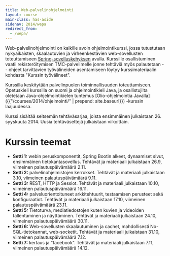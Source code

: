 ```yaml
---
title: Web-palvelinohjelmointi
layout: course
main-class: has-aside
sidenav: 2014/wepa
redirect_from:
  - /wepa/
---
```

Web-palvelinohjelmointi on kaikille avoin ohjelmointikurssi, jossa tutustutaan nykyaikaisten, skaalautuvien ja virheenkestävien web-sovellusten toteuttamiseen [Spring-sovelluskehyksen](http://spring.io/) avulla. Kurssille osallistuminen vaatii rekisteröitymisen TMC-palvelimelle jonne tehtäviä myös palautetaan -- ohjeet tarvittavien työvälineiden asentamiseen löytyy kurssimateriaalin kohdasta "Kurssin työvälineet". 

Kurssilla keskitytään palvelinpuolen toiminnallisuuden toteuttamiseen. Opetuskieli kurssilla on suomi ja ohjelmointikieli Java, ja osallistujilta oletetaan Java-ohjelmointikielen tuntemus [Olio-ohjelmointia Javalla]({{"/courses/2014/ohjelmointi/" | prepend: site.baseurl}}) -kurssin laajuudessa.

Kurssi sisältää seitsemän tehtäväsarjaa, joista ensimmäinen julkaistaan 26. syyskuuta 2014. Uusia tehtäväsettejä julkaistaan viikoittain.

# Kurssin teemat

- **Setti 1:** webin peruskomponentit, Spring Bootin alkeet, dynaamiset sivut, ensimmäinen tietokantasovellus. Tehtävät ja materiaali julkaistaan 26.9, viimeinen palautuspäivämäärä 2.11.
- **Setti 2:** palvelinohjelmistojen kerrokset. Tehtävät ja materiaali julkaistaan 3.10, viimeinen palautuspäivämäärä 9.11.
- **Setti 3:** REST, HTTP ja Sessiot. Tehtävät ja materiaali julkaistaan 10.10, viimeinen palautuspäivämäärä 16.11.
- **Setti 4:** palveluorientoituneet arkkitehtuurit, testaamisen perusteet sekä konfiguraatiot. Tehtävät ja materiaali julkaistaan 17.10, viimeinen palautuspäivämäärä 23.11.
- **Setti 5:** Tietoturva, mediatiedostojen kuten kuvien ja videoiden tallentaminen ja näyttäminen. Tehtävät ja materiaali julkaistaan 24.10, viimeinen palautuspäivämäärä 30.11.
- **Setti 6:** Web-sovellusten skaalautuminen ja cachet, mahdollisesti No-SQL-tietokannat, web-socketit. Tehtävät ja materiaali julkaistaan 31.10, viimeinen palautuspäivämäärä 7.12.
- **Setti 7:** kertaus ja "facebook". Tehtävät ja materiaali julkaistaan 7.11, viimeinen palautuspäivämäärä 14.12.